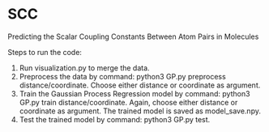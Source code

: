 # SCC
Predicting the Scalar Coupling Constants Between Atom Pairs in Molecules

Steps to run the code:
1. Run visualization.py to merge the data.
2. Preprocess the data by command: python3 GP.py preprocess distance/coordinate. Choose either distance or coordinate as argument.
3. Train the Gaussian Process Regression model by command: python3 GP.py train distance/coordinate. Again, choose either distance or coordinate as argument. The trained model is saved as model_save.npy.
4. Test the trained model by command: python3 GP.py test.
